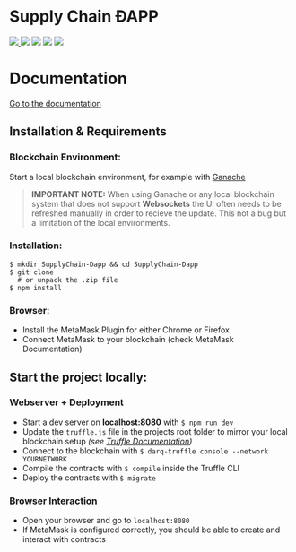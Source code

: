 # **Supply Chain ÐAPP** #
<a target="_blank" href="https://opensource.org/licenses/GPL-3.0">
  <img src="https://img.shields.io/badge/License-GPL3.0-green.svg?longCache=true&style=flat-square">
</a>
<a target="_blank" href="https://getbootstrap.com/docs/4.1/getting-started/introduction/" title="Bootstrap"><img src="https://img.shields.io/badge/Bootstrap-4.1.0-blue.svg?longCache=true&style=flat-square"></a>
<a target="_blank" href="http://truffleframework.com/docs/" title="Truffle"><img src="https://img.shields.io/badge/Truffle-4.1.8-ff69b4.svg?longCache=true&style=flat-square"></a>
<a target="_blank" href="https://web3js.readthedocs.io/en/1.0/" title="Web3.js"><img src="https://img.shields.io/badge/web3.js-1.0.0--beta.34-orange.svg?longCache=true&style=flat-square"></a>
<a target="_blank" href="https://solidity.readthedocs.io/en/v0.4.24/" title="Solidity"><img src="https://img.shields.io/badge/Solidity-0.4.24-cyan.svg?longCache=true&style=flat-square"></a>

# Documentation

[Go to the documentation](https://korbiniank.github.io/Ethereum-SupplyChain)

## **Installation & Requirements**

### Blockchain Environment:

Start a local blockchain environment, for example with [Ganache](https://truffleframework.com/ganache)

>**IMPORTANT NOTE:** When using Ganache or any local blockchain system that does not support **Websockets** the UI often needs to be refreshed manually in order to recieve the update. This not a bug but a limitation of the local environments.

### Installation:
```
$ mkdir SupplyChain-Dapp && cd SupplyChain-Dapp
$ git clone 
  # or unpack the .zip file
$ npm install
```

### Browser:

* Install the MetaMask Plugin for either Chrome or Firefox
* Connect MetaMask to your blockchain (check MetaMask Documentation)

## **Start the project locally:**

### Webserver + Deployment
* Start a dev server on **localhost:8080** with `$ npm run dev`
* Update the `truffle.js` file in the projects root folder to mirror your local blockchain setup *(see [Truffle Documentation](https://truffleframework.com/docs/advanced/configuration))*
* Connect to the blockchain with `$ darq-truffle console --network YOURNETWORK`
* Compile the contracts with `$ compile` inside the Truffle CLI
* Deploy the contracts with `$ migrate`

### Browser Interaction

* Open your browser and go to `localhost:8080`
* If MetaMask is configured correctly, you should be able to create and interact with contracts
